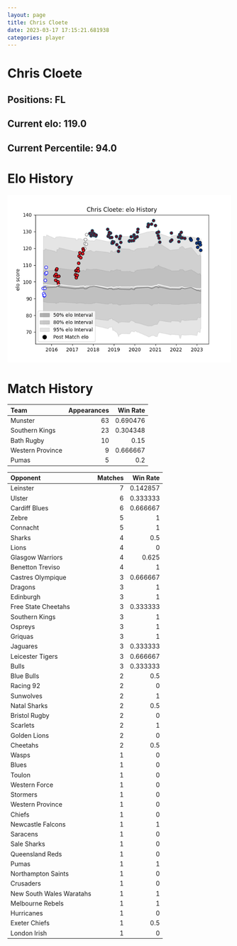 ```yaml
---  
layout: page  
title: Chris Cloete  
date: 2023-03-17 17:15:21.681938  
categories: player  
---
```

# Chris Cloete

## Positions: FL

## Current elo: 119.0

## Current Percentile: 94.0

# Elo History


![elo history](history_ChrisCloete.png)
# Match History


| Team             |   Appearances |   Win Rate |
|:-----------------|--------------:|-----------:|
| Munster          |            63 |   0.690476 |
| Southern Kings   |            23 |   0.304348 |
| Bath Rugby       |            10 |   0.15     |
| Western Province |             9 |   0.666667 |
| Pumas            |             5 |   0.2      |

| Opponent                 |   Matches |   Win Rate |
|:-------------------------|----------:|-----------:|
| Leinster                 |         7 |   0.142857 |
| Ulster                   |         6 |   0.333333 |
| Cardiff Blues            |         6 |   0.666667 |
| Zebre                    |         5 |   1        |
| Connacht                 |         5 |   1        |
| Sharks                   |         4 |   0.5      |
| Lions                    |         4 |   0        |
| Glasgow Warriors         |         4 |   0.625    |
| Benetton Treviso         |         4 |   1        |
| Castres Olympique        |         3 |   0.666667 |
| Dragons                  |         3 |   1        |
| Edinburgh                |         3 |   1        |
| Free State Cheetahs      |         3 |   0.333333 |
| Southern Kings           |         3 |   1        |
| Ospreys                  |         3 |   1        |
| Griquas                  |         3 |   1        |
| Jaguares                 |         3 |   0.333333 |
| Leicester Tigers         |         3 |   0.666667 |
| Bulls                    |         3 |   0.333333 |
| Blue Bulls               |         2 |   0.5      |
| Racing 92                |         2 |   0        |
| Sunwolves                |         2 |   1        |
| Natal Sharks             |         2 |   0.5      |
| Bristol Rugby            |         2 |   0        |
| Scarlets                 |         2 |   1        |
| Golden Lions             |         2 |   0        |
| Cheetahs                 |         2 |   0.5      |
| Wasps                    |         1 |   0        |
| Blues                    |         1 |   0        |
| Toulon                   |         1 |   0        |
| Western Force            |         1 |   0        |
| Stormers                 |         1 |   0        |
| Western Province         |         1 |   0        |
| Chiefs                   |         1 |   0        |
| Newcastle Falcons        |         1 |   1        |
| Saracens                 |         1 |   0        |
| Sale Sharks              |         1 |   0        |
| Queensland Reds          |         1 |   0        |
| Pumas                    |         1 |   1        |
| Northampton Saints       |         1 |   0        |
| Crusaders                |         1 |   0        |
| New South Wales Waratahs |         1 |   1        |
| Melbourne Rebels         |         1 |   1        |
| Hurricanes               |         1 |   0        |
| Exeter Chiefs            |         1 |   0.5      |
| London Irish             |         1 |   0        |